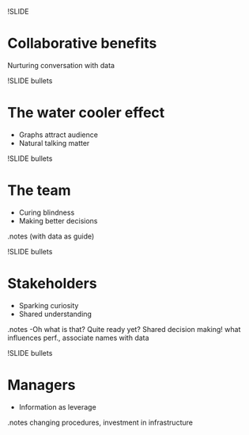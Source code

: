 !SLIDE
# Collaborative benefits #

Nurturing conversation with data

!SLIDE bullets
# The water cooler effect #

* Graphs attract audience
* Natural talking matter

!SLIDE bullets
# The team #

* Curing blindness
* Making better decisions

.notes (with data as guide)

!SLIDE bullets
# Stakeholders #

* Sparking curiosity
* Shared understanding

.notes -Oh what is that? Quite ready yet? Shared decision making!
what influences perf., associate names with data


!SLIDE bullets
# Managers #

* Information as leverage

.notes changing procedures, investment in infrastructure 
